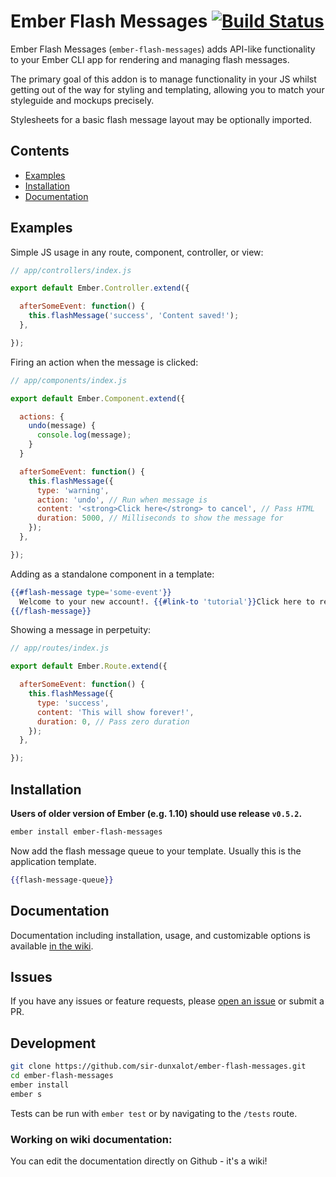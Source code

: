 Ember Flash Messages [![Build Status](https://travis-ci.org/sir-dunxalot/ember-flash-messages.svg?branch=master)](https://travis-ci.org/sir-dunxalot/ember-flash-messages)
======

Ember Flash Messages (`ember-flash-messages`) adds API-like functionality to your Ember CLI app for rendering and managing flash messages.

The primary goal of this addon is to manage functionality in your JS whilst getting out of the way for styling and templating, allowing you to match your styleguide and mockups precisely.

Stylesheets for a basic flash message layout may be optionally imported.

## Contents

- [Examples](#examples)
- [Installation](#installation)
- [Documentation](#documentation)

## Examples

Simple JS usage in any route, component, controller, or view:

```js
// app/controllers/index.js

export default Ember.Controller.extend({

  afterSomeEvent: function() {
    this.flashMessage('success', 'Content saved!');
  },

});
```

Firing an action when the message is clicked:

```js
// app/components/index.js

export default Ember.Component.extend({

  actions: {
    undo(message) {
      console.log(message);
    }
  }

  afterSomeEvent: function() {
    this.flashMessage({
      type: 'warning',
      action: 'undo', // Run when message is
      content: '<strong>Click here</strong> to cancel', // Pass HTML
      duration: 5000, // Milliseconds to show the message for
    });
  },

});
```

Adding as a standalone component in a template:

```hbs
{{#flash-message type='some-event'}}
  Welcome to your new account!. {{#link-to 'tutorial'}}Click here to repeat the tutorial{{/link-to}}.
{{/flash-message}}
```

Showing a message in perpetuity:

```js
// app/routes/index.js

export default Ember.Route.extend({

  afterSomeEvent: function() {
    this.flashMessage({
      type: 'success',
      content: 'This will show forever!',
      duration: 0, // Pass zero duration
    });
  },

});
```

## Installation

**Users of older version of Ember (e.g. 1.10) should use release `v0.5.2`.**

```sh
ember install ember-flash-messages
```

Now add the flash message queue to your template. Usually this is the application template.

```hbs
{{flash-message-queue}}
```

## Documentation

Documentation including installation, usage, and customizable options is available [in the wiki](https://github.com/sir-dunxalot/ember-flash-messages/wiki).

## Issues

If you have any issues or feature requests, please [open an issue](https://github.com/sir-dunxalot/ember-flash-messages/issues/new) or submit a PR.

## Development

```sh
git clone https://github.com/sir-dunxalot/ember-flash-messages.git
cd ember-flash-messages
ember install
ember s
```

Tests can be run with `ember test` or by navigating to the `/tests` route.

### Working on wiki documentation:

You can edit the documentation directly on Github - it's a wiki!
